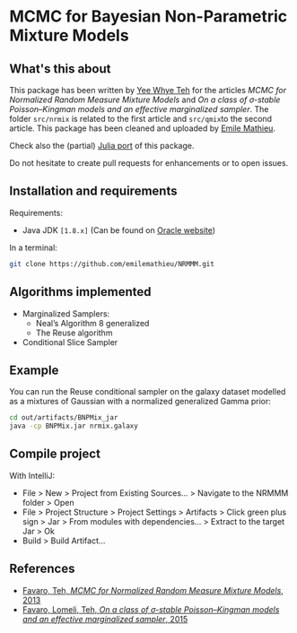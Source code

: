 # MCMC for Bayesian Non-Parametric Mixture Models 

## What's this about

This package has been written by [Yee Whye Teh](https://www.stats.ox.ac.uk/~teh) for the articles *MCMC for Normalized Random Measure Mixture Models* and *On a class of σ-stable Poisson–Kingman models and an effective marginalized sampler*.
The folder `src/nrmix` is related to the first article and `src/qmix`to the second article.
This package has been cleaned and uploaded by [Emile Mathieu](http://emilemathieu.fr).

Check also the (partial) [Julia port](https://github.com/BigBayes/BNPMix.jl) of this package.

Do not hesitate to create pull requests for enhancements or to open issues.

## Installation and requirements

Requirements:

* Java JDK `[1.8.x]` (Can be found on [Oracle website](http://www.oracle.com/technetwork/java/javase/downloads/jdk8-downloads-2133151.html))

In a terminal:

```bash
git clone https://github.com/emilemathieu/NRMMM.git
```

## Algorithms implemented

* Marginalized Samplers:
  * Neal’s Algorithm 8 generalized
  * The Reuse algorithm
* Conditional Slice Sampler

## Example

You can run the Reuse conditional sampler on the galaxy dataset modelled as a mixtures of Gaussian with a normalized generalized Gamma prior:

```bash
cd out/artifacts/BNPMix_jar
java -cp BNPMix.jar nrmix.galaxy
```

## Compile project
With IntelliJ:
* File > New > Project from Existing Sources... > Navigate to the NRMMM folder > Open
* File > Project Structure > Project Settings > Artifacts > Click green plus sign > Jar > From modules with dependencies... > Extract to the target Jar > Ok
* Build > Build Artifact...


## References

*  [Favaro, Teh, *MCMC for Normalized Random Measure Mixture Models*, 2013](https://www.stats.ox.ac.uk/~teh/research/npbayes/FavTeh2013a.pdf)
*  [Favaro, Lomeli, Teh, *On a class of σ-stable Poisson–Kingman models and an effective marginalized sampler*, 2015](https://link.springer.com/article/10.1007/s11222-014-9499-4)
